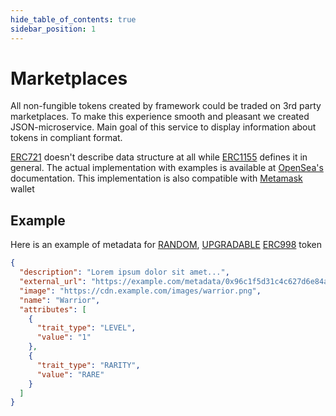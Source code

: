 ```yaml
---
hide_table_of_contents: true
sidebar_position: 1
---
```


# Marketplaces

All non-fungible tokens created by framework could be traded on 3rd party marketplaces. To make this experience smooth
and pleasant we created JSON-microservice. Main goal of this service to display information about tokens in compliant
format.

[ERC721](https://eips.ethereum.org/EIPS/eip-721) doesn't describe data structure at all
while [ERC1155](https://eips.ethereum.org/EIPS/eip-1155) defines it in general. The actual implementation with
examples is available at [OpenSea's](https://docs.opensea.io/docs/category/metadata-standards) documentation. This
implementation is also compatible
with [Metamask](https://metamask.zendesk.com/hc/en-us/articles/360058238591-NFT-tokens-in-your-MetaMask-wallet) wallet

## Example

Here is an example of metadata for [RANDOM](/admin/integrations/chain-link/), [UPGRADABLE](/admin/mechanics-gaming/grade/) [ERC998](/admin/category/erc998/) token

```json
{
  "description": "Lorem ipsum dolor sit amet...",
  "external_url": "https://example.com/metadata/0x96c1f5d31c4c627d6e84a046d4790cac4f17d3ed/1",
  "image": "https://cdn.example.com/images/warrior.png",
  "name": "Warrior",
  "attributes": [
    {
      "trait_type": "LEVEL",
      "value": "1"
    },
    {
      "trait_type": "RARITY",
      "value": "RARE"
    }
  ]
}
```
